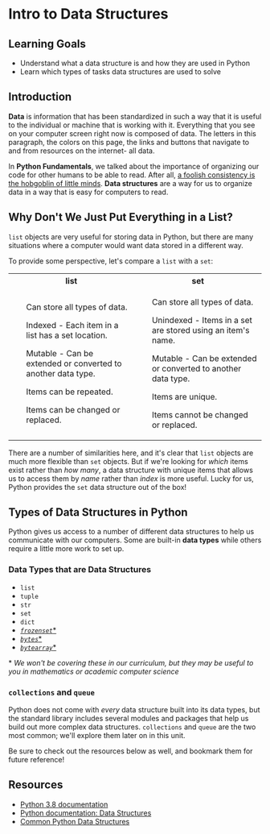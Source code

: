 # Intro to Data Structures

## Learning Goals

- Understand what a data structure is and how they are used in Python
- Learn which types of tasks data structures are used to solve

## Introduction

**Data** is information that has been standardized in such a way that it is
useful to the individual or machine that is working with it. Everything that
you see on your computer screen right now is composed of data. The letters
in this paragraph, the colors on this page, the links and buttons that navigate
to and from resources on the internet- all data.

In **Python Fundamentals**, we talked about the importance of organizing our
code for other humans to be able to read. After all, [a foolish consistency is
the hobgoblin of little minds][pep 8 hobgoblin]. **Data structures** are a way
for us to organize data in a way that is easy for computers to read.

[pep 8 hobgoblin]: https://peps.python.org/pep-0008/#a-foolish-consistency-is-the-hobgoblin-of-little-minds

## Why Don't We Just Put Everything in a List?

`list` objects are very useful for storing data in Python, but there are many
situations where a computer would want data stored in a different way.

To provide some perspective, let's compare a `list` with a `set`:

<table>
<tr>
<th> list </th>
<th> set </th>
</tr>
<tr>
<td>

<ul>Can store all types of data.</ul>

<ul>Indexed - Each item in a list has a set location.</ul>

<ul>Mutable - Can be extended or converted to another data type.</ul>

<ul>Items can be repeated.</ul>

<ul>Items can be changed or replaced.</ul>

</td>
<td>

<ul>Can store all types of data.</ul>

<ul>Unindexed - Items in a set are stored using an item's name.</ul>

<ul>Mutable - Can be extended or converted to another data type.</ul>

<ul>Items are unique.</ul>

<ul>Items cannot be changed or replaced.</ul>

</td>
</tr>
</table>

There are a number of similarities here, and it's clear that `list` objects
are much more flexible than `set` objects. But if we're looking for _which_
items exist rather than _how many_, a data structure with unique items that
allows us to access them by _name_ rather than _index_ is more useful. Lucky
for us, Python provides the `set` data structure out of the box!

## Types of Data Structures in Python

Python gives us access to a number of different data structures to help us
communicate with our computers. Some are built-in **data types** while others
require a little more work to set up.

### Data Types that are Data Structures

- `list`
- `tuple`
- `str`
- `set`
- `dict`
- [_`frozenset`_*](https://docs.python.org/3/library/stdtypes.html#frozenset)
- [_`bytes`_*](https://docs.python.org/3/library/stdtypes.html#bytes)
- [_`bytearray`_*](https://docs.python.org/3/library/stdtypes.html#bytearray)

\* _We won't be covering these in our curriculum, but they may be useful to you
in mathematics or academic computer science_

### `collections` and `queue`

Python does not come with _every_ data structure built into its data types, but
the standard library includes several modules and packages that help us build
out more complex data structures. `collections` and `queue` are the two most
common; we'll explore them later on in this unit.

Be sure to check out the resources below as well, and bookmark them for future
reference!

## Resources

- [Python 3.8 documentation](https://docs.python.org/3.8/)
- [Python documentation: Data Structures](https://docs.python.org/3/tutorial/datastructures.html)
- [Common Python Data Structures](https://realpython.com/python-data-structures/)
